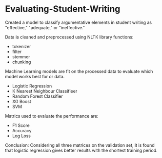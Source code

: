 # Evaluating-Student-Writing
Created a model to classify argumentative elements in student writing as "effective," "adequate," or "ineffective."

Data is cleaned and preprocessed using NLTK library functions:
- tokenizer
- filter
- stemmer
- chunking

Machine Learning models are fit on the processed data to evaluate which model works best for or data.
- Logistic Regression
- K Nearest Neighbour Classifieer
- Random Forest Classifier
- XG Boost
- SVM

Matrics used to evaluate the performance are:
- F1 Score
- Accuracy
- Log Loss

Conclusion:
Considering all three matrices on the validation set, it is found that logistic regression gives better results with the shortest training period.
